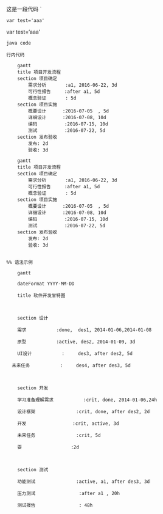 这是一段代码 `

```
var test='aaa'
```

 var test=‘aaa’



``` java code ```



`行内代码`

```mermaid
    gantt
    title 项目开发流程
    section 项目确定
        需求分析       :a1, 2016-06-22, 3d
        可行性报告     :after a1, 5d
        概念验证       : 5d
    section 项目实施
        概要设计      :2016-07-05  , 5d
        详细设计      :2016-07-08, 10d
        编码          :2016-07-15, 10d
        测试          :2016-07-22, 5d
    section 发布验收
        发布: 2d
        验收: 3d
```
```mermaid
    gantt
    title 项目开发流程
    section 项目确定
        需求分析       :a1, 2016-06-22, 3d
        可行性报告     :after a1, 5d
        概念验证       : 5d
    section 项目实施
        概要设计      :2016-07-05  , 5d
        详细设计      :2016-07-08, 10d
        编码          :2016-07-15, 10d
        测试          :2016-07-22, 5d
    section 发布验收
        发布: 2d
        验收: 3d
```

```mermaid

%% 语法示例

    gantt

    dateFormat YYYY-MM-DD

    title 软件开发甘特图



    section 设计

    需求           :done,  des1, 2014-01-06,2014-01-08

    原型           :active, des2, 2014-01-09, 3d

    UI设计           :     des3, after des2, 5d

  未来任务           :     des4, after des3, 5d



    section 开发

    学习准备理解需求           :crit, done, 2014-01-06,24h

    设计框架               :crit, done, after des2, 2d

    开发                 :crit, active, 3d

    未来任务               :crit, 5d

    耍                  :2d

  

    section 测试

    功能测试               :active, a1, after des3, 3d

    压力测试                :after a1 , 20h

    测试报告                : 48h

```